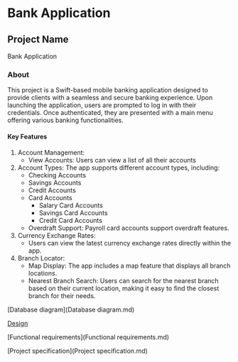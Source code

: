# Bank Application
## Project Name
Bank Application
### About
This project is a Swift-based mobile banking application designed to provide clients with a seamless and secure banking experience. Upon launching the application, users are prompted to log in with their credentials. Once authenticated, they are presented with a main menu offering various banking functionalities.
#### Key Features
1. Account Management:
     - View Accounts: Users can view a list of all their accounts
2. Account Types: The app supports different account types, including:
     - Checking Accounts
     - Savings Accounts
     - Credit Accounts
     - Card Accounts
         - Salary Card Accounts
         - Savings Card Accounts
         - Credit Card Accounts
     - Overdraft Support: Payroll card accounts support overdraft features.
3. Currency Exchange Rates:
     - Users can view the latest currency exchange rates directly within the app.
4. Branch Locator:
     - Map Display: The app includes a map feature that displays all branch locations.
     - Nearest Branch Search: Users can search for the nearest branch based on their current location, making it easy to find the closest branch for their needs.

[Database diagram](Database diagram.md)

[Design](Design.md)

[Functional requirements](Functional requirements.md)

[Project specification](Project specification.md)  

